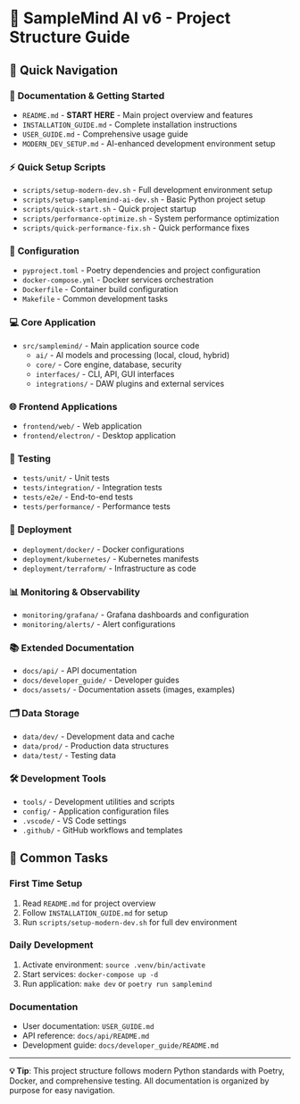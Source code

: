 # 📁 SampleMind AI v6 - Project Structure Guide

## 🚀 Quick Navigation

### 📖 **Documentation & Getting Started**
- `README.md` - **START HERE** - Main project overview and features
- `INSTALLATION_GUIDE.md` - Complete installation instructions
- `USER_GUIDE.md` - Comprehensive usage guide
- `MODERN_DEV_SETUP.md` - AI-enhanced development environment setup

### ⚡ **Quick Setup Scripts**
- `scripts/setup-modern-dev.sh` - Full development environment setup
- `scripts/setup-samplemind-ai-dev.sh` - Basic Python project setup
- `scripts/quick-start.sh` - Quick project startup
- `scripts/performance-optimize.sh` - System performance optimization
- `scripts/quick-performance-fix.sh` - Quick performance fixes

### 🔧 **Configuration**
- `pyproject.toml` - Poetry dependencies and project configuration
- `docker-compose.yml` - Docker services orchestration
- `Dockerfile` - Container build configuration
- `Makefile` - Common development tasks

### 💻 **Core Application**
- `src/samplemind/` - Main application source code
  - `ai/` - AI models and processing (local, cloud, hybrid)
  - `core/` - Core engine, database, security
  - `interfaces/` - CLI, API, GUI interfaces
  - `integrations/` - DAW plugins and external services

### 🌐 **Frontend Applications**
- `frontend/web/` - Web application
- `frontend/electron/` - Desktop application

### 🧪 **Testing**
- `tests/unit/` - Unit tests
- `tests/integration/` - Integration tests
- `tests/e2e/` - End-to-end tests
- `tests/performance/` - Performance tests

### 🚀 **Deployment**
- `deployment/docker/` - Docker configurations
- `deployment/kubernetes/` - Kubernetes manifests
- `deployment/terraform/` - Infrastructure as code

### 📊 **Monitoring & Observability**
- `monitoring/grafana/` - Grafana dashboards and configuration
- `monitoring/alerts/` - Alert configurations

### 📚 **Extended Documentation**
- `docs/api/` - API documentation
- `docs/developer_guide/` - Developer guides
- `docs/assets/` - Documentation assets (images, examples)

### 🗂️ **Data Storage**
- `data/dev/` - Development data and cache
- `data/prod/` - Production data structures
- `data/test/` - Testing data

### 🛠️ **Development Tools**
- `tools/` - Development utilities and scripts
- `config/` - Application configuration files
- `.vscode/` - VS Code settings
- `.github/` - GitHub workflows and templates

## 🎯 Common Tasks

### First Time Setup
1. Read `README.md` for project overview
2. Follow `INSTALLATION_GUIDE.md` for setup
3. Run `scripts/setup-modern-dev.sh` for full dev environment

### Daily Development
1. Activate environment: `source .venv/bin/activate`
2. Start services: `docker-compose up -d`
3. Run application: `make dev` or `poetry run samplemind`

### Documentation
- User documentation: `USER_GUIDE.md`
- API reference: `docs/api/README.md`
- Development guide: `docs/developer_guide/README.md`

---

**💡 Tip**: This project structure follows modern Python standards with Poetry, Docker, and comprehensive testing. All documentation is organized by purpose for easy navigation.
